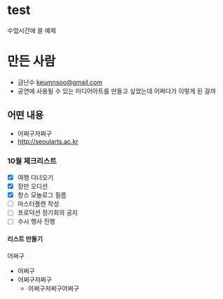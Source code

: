 # test
수업시간에 쓸 예제

# 만든 사람
* 금난수 <keumnsoo@gmail.com>
* 공연에 사용될 수 있는 미디어아트를 만들고 싶었는데 어쩌다가 이렇게 된 걸까

## 어떤 내용
* 어쩌구저쩌구
* http://seoularts.ac.kr

### 10월 체크리스트
- [x] 여행 다녀오기
- [x] 장만 오디션
- [x] 창스 모놀로그 필름
- [ ]  마스터플랜 작성
- [ ]  프로덕션 정기회의 공지
- [ ]  수시 행사 진행

#### 리스트 만들기
어쩌구
  - 어쩌구
  - 어쩌구저쩌구
    - 어쩌구저쩌구어쩌구
